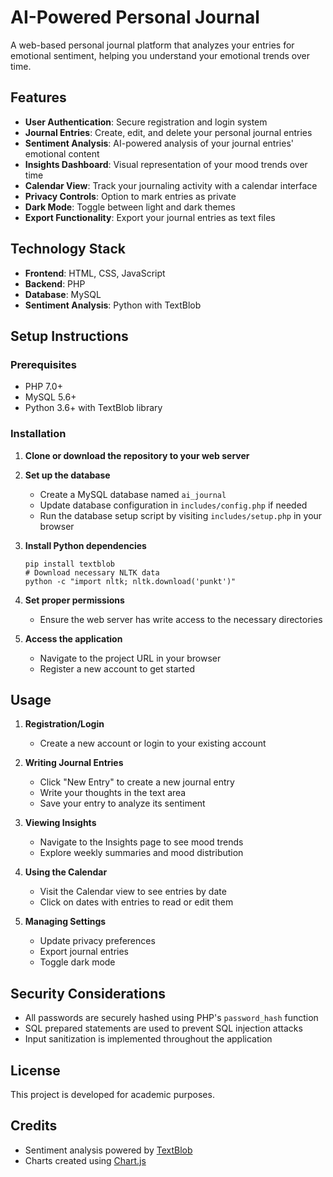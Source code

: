 # AI-Powered Personal Journal

A web-based personal journal platform that analyzes your entries for emotional sentiment, helping you understand your emotional trends over time.

## Features

- **User Authentication**: Secure registration and login system
- **Journal Entries**: Create, edit, and delete your personal journal entries
- **Sentiment Analysis**: AI-powered analysis of your journal entries' emotional content
- **Insights Dashboard**: Visual representation of your mood trends over time
- **Calendar View**: Track your journaling activity with a calendar interface
- **Privacy Controls**: Option to mark entries as private
- **Dark Mode**: Toggle between light and dark themes
- **Export Functionality**: Export your journal entries as text files

## Technology Stack

- **Frontend**: HTML, CSS, JavaScript
- **Backend**: PHP
- **Database**: MySQL
- **Sentiment Analysis**: Python with TextBlob

## Setup Instructions

### Prerequisites

- PHP 7.0+
- MySQL 5.6+
- Python 3.6+ with TextBlob library

### Installation

1. **Clone or download the repository to your web server**

2. **Set up the database**
   - Create a MySQL database named `ai_journal`
   - Update database configuration in `includes/config.php` if needed
   - Run the database setup script by visiting `includes/setup.php` in your browser

3. **Install Python dependencies**
   ```
   pip install textblob
   # Download necessary NLTK data
   python -c "import nltk; nltk.download('punkt')"
   ```

4. **Set proper permissions**
   - Ensure the web server has write access to the necessary directories

5. **Access the application**
   - Navigate to the project URL in your browser
   - Register a new account to get started

## Usage

1. **Registration/Login**
   - Create a new account or login to your existing account

2. **Writing Journal Entries**
   - Click "New Entry" to create a new journal entry
   - Write your thoughts in the text area
   - Save your entry to analyze its sentiment

3. **Viewing Insights**
   - Navigate to the Insights page to see mood trends
   - Explore weekly summaries and mood distribution

4. **Using the Calendar**
   - Visit the Calendar view to see entries by date
   - Click on dates with entries to read or edit them

5. **Managing Settings**
   - Update privacy preferences
   - Export journal entries
   - Toggle dark mode

## Security Considerations

- All passwords are securely hashed using PHP's `password_hash` function
- SQL prepared statements are used to prevent SQL injection attacks
- Input sanitization is implemented throughout the application

## License

This project is developed for academic purposes.

## Credits

- Sentiment analysis powered by [TextBlob](https://textblob.readthedocs.io/)
- Charts created using [Chart.js](https://www.chartjs.org/) 